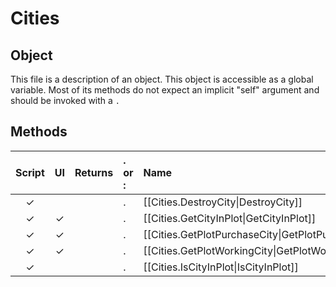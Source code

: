 # Cities
## Object
This file is a description of an object. This object is accessible as a global variable. Most of its methods do not expect an implicit "self" argument and should be invoked with a `.`

## Methods
| Script | UI  | Returns | . or : | Name | Arguments |
|:------:|:---:| -------:|:---- |:---- |:--------- |
|✓| | |.|[[Cities.DestroyCity\|DestroyCity]]| |
|✓|✓| |.|[[Cities.GetCityInPlot\|GetCityInPlot]]| |
|✓|✓| |.|[[Cities.GetPlotPurchaseCity\|GetPlotPurchaseCity]]| |
|✓|✓| |.|[[Cities.GetPlotWorkingCity\|GetPlotWorkingCity]]| |
|✓| | |.|[[Cities.IsCityInPlot\|IsCityInPlot]]| |
